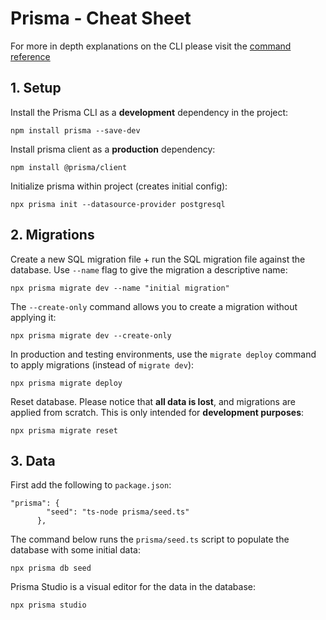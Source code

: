 # Prisma - Cheat Sheet

For more in depth explanations on the CLI please visit the [command reference](https://www.prisma.io/docs/reference/api-reference/command-reference)

## 1. Setup

Install the Prisma CLI as a **development** dependency in the project:

```
npm install prisma --save-dev
```

Install prisma client as a **production** dependency:

```
npm install @prisma/client
```

Initialize prisma within project (creates initial config):

```
npx prisma init --datasource-provider postgresql
```

## 2. Migrations

Create a new SQL migration file + run the SQL migration file against the database. Use `--name` flag to give the migration a descriptive name:

```
npx prisma migrate dev --name "initial migration"
```

The `--create-only` command allows you to create a migration without applying it:

```
npx prisma migrate dev --create-only
```

In production and testing environments, use the `migrate deploy` command to apply migrations (instead of `migrate dev`):

```
npx prisma migrate deploy
```

Reset database. Please notice that **all data is lost**, and migrations are applied from scratch. This is only intended for **development purposes**:

```
npx prisma migrate reset
```

## 3. Data

First add the following to `package.json`:

```
"prisma": {
        "seed": "ts-node prisma/seed.ts"
      },
```

The command below runs the `prisma/seed.ts` script to populate the database with some initial data:

```
npx prisma db seed
```

Prisma Studio is a visual editor for the data in the database:

```
npx prisma studio
```
